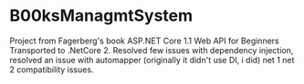 # B00ksManagmtSystem
Project from Fagerberg's book ASP.NET Core 1.1 Web API for Beginners
Transported to .NetCore 2. Resolved few issues with dependency injection, resolved an issue with automapper (originally it didn't use DI, i did) net 1 net 2 compatibility issues. 
